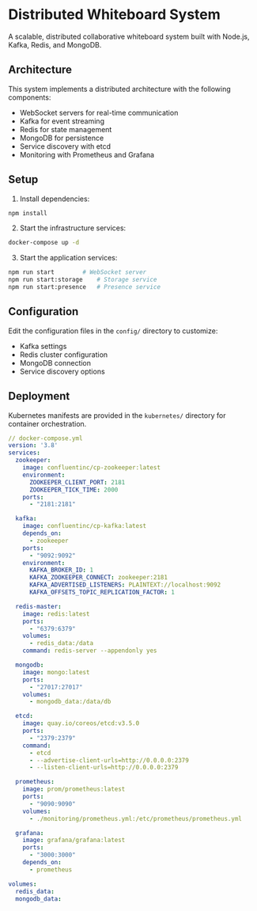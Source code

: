 # Distributed Whiteboard System

A scalable, distributed collaborative whiteboard system built with Node.js, Kafka, Redis, and MongoDB.

## Architecture

This system implements a distributed architecture with the following components:
- WebSocket servers for real-time communication
- Kafka for event streaming
- Redis for state management
- MongoDB for persistence
- Service discovery with etcd
- Monitoring with Prometheus and Grafana

## Setup

1. Install dependencies:
```bash
npm install
```

2. Start the infrastructure services:
```bash
docker-compose up -d
```

3. Start the application services:
```bash
npm run start        # WebSocket server
npm run start:storage    # Storage service
npm run start:presence   # Presence service
```

## Configuration

Edit the configuration files in the `config/` directory to customize:
- Kafka settings
- Redis cluster configuration
- MongoDB connection
- Service discovery options

## Deployment

Kubernetes manifests are provided in the `kubernetes/` directory for container orchestration.

```yaml
// docker-compose.yml
version: '3.8'
services:
  zookeeper:
    image: confluentinc/cp-zookeeper:latest
    environment:
      ZOOKEEPER_CLIENT_PORT: 2181
      ZOOKEEPER_TICK_TIME: 2000
    ports:
      - "2181:2181"

  kafka:
    image: confluentinc/cp-kafka:latest
    depends_on:
      - zookeeper
    ports:
      - "9092:9092"
    environment:
      KAFKA_BROKER_ID: 1
      KAFKA_ZOOKEEPER_CONNECT: zookeeper:2181
      KAFKA_ADVERTISED_LISTENERS: PLAINTEXT://localhost:9092
      KAFKA_OFFSETS_TOPIC_REPLICATION_FACTOR: 1

  redis-master:
    image: redis:latest
    ports:
      - "6379:6379"
    volumes:
      - redis_data:/data
    command: redis-server --appendonly yes

  mongodb:
    image: mongo:latest
    ports:
      - "27017:27017"
    volumes:
      - mongodb_data:/data/db

  etcd:
    image: quay.io/coreos/etcd:v3.5.0
    ports:
      - "2379:2379"
    command: 
      - etcd
      - --advertise-client-urls=http://0.0.0.0:2379
      - --listen-client-urls=http://0.0.0.0:2379

  prometheus:
    image: prom/prometheus:latest
    ports:
      - "9090:9090"
    volumes:
      - ./monitoring/prometheus.yml:/etc/prometheus/prometheus.yml

  grafana:
    image: grafana/grafana:latest
    ports:
      - "3000:3000"
    depends_on:
      - prometheus

volumes:
  redis_data:
  mongodb_data:
```
